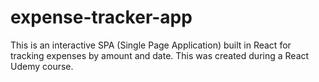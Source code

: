 # expense-tracker-app

This is an interactive SPA (Single Page Application) built in React for tracking expenses by amount and date.
This was created during a React Udemy course.
